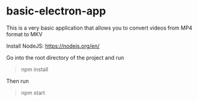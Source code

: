 # basic-electron-app
This is a very basic application that allows you to convert videos from MP4 format to MKV

Install NodeJS: https://nodejs.org/en/

Go into the root directory of the project and run
> npm install

Then run 
> npm start
